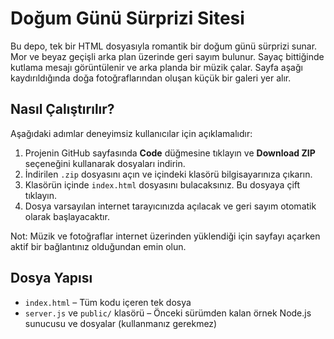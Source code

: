 # Doğum Günü Sürprizi Sitesi

Bu depo, tek bir HTML dosyasıyla romantik bir doğum günü sürprizi sunar. Mor ve beyaz geçişli arka plan üzerinde geri sayım bulunur. Sayaç bittiğinde kutlama mesajı görüntülenir ve arka planda bir müzik çalar. Sayfa aşağı kaydırıldığında doğa fotoğraflarından oluşan küçük bir galeri yer alır.

## Nasıl Çalıştırılır?

Aşağıdaki adımlar deneyimsiz kullanıcılar için açıklamalıdır:

1. Projenin GitHub sayfasında **Code** düğmesine tıklayın ve **Download ZIP** seçeneğini kullanarak dosyaları indirin.
2. İndirilen `.zip` dosyasını açın ve içindeki klasörü bilgisayarınıza çıkarın.
3. Klasörün içinde `index.html` dosyasını bulacaksınız. Bu dosyaya çift tıklayın.
4. Dosya varsayılan internet tarayıcınızda açılacak ve geri sayım otomatik olarak başlayacaktır.

Not: Müzik ve fotoğraflar internet üzerinden yüklendiği için sayfayı açarken aktif bir bağlantınız olduğundan emin olun.

## Dosya Yapısı

- `index.html` – Tüm kodu içeren tek dosya
- `server.js` ve `public/` klasörü – Önceki sürümden kalan örnek Node.js sunucusu ve dosyalar (kullanmanız gerekmez)
